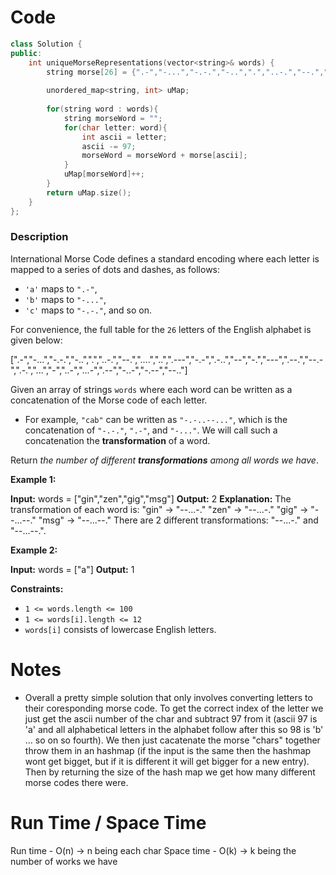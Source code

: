# Code
```C++
class Solution {
public:
    int uniqueMorseRepresentations(vector<string>& words) {
        string morse[26] = {".-","-...","-.-.","-..",".","..-.","--.","....","..",".---","-.-",".-..","--","-.","---",".--.","--.-",".-.","...","-","..-","...-",".--","-..-","-.--","--.."};
        
        unordered_map<string, int> uMap;
        
        for(string word : words){
            string morseWord = "";
            for(char letter: word){
                int ascii = letter;
                ascii -= 97;
                morseWord = morseWord + morse[ascii];
            }
            uMap[morseWord]++; 
        }
        return uMap.size();
    }
};
```

### Description
International Morse Code defines a standard encoding where each letter is mapped to a series of dots and dashes, as follows:

-   `'a'` maps to `".-"`,
-   `'b'` maps to `"-..."`,
-   `'c'` maps to `"-.-."`, and so on.

For convenience, the full table for the `26` letters of the English alphabet is given below:

[".-","-...","-.-.","-..",".","..-.","--.","....","..",".---","-.-",".-..","--","-.","---",".--.","--.-",".-.","...","-","..-","...-",".--","-..-","-.--","--.."]

Given an array of strings `words` where each word can be written as a concatenation of the Morse code of each letter.

-   For example, `"cab"` can be written as `"-.-..--..."`, which is the concatenation of `"-.-."`, `".-"`, and `"-..."`. We will call such a concatenation the **transformation** of a word.

Return _the number of different **transformations** among all words we have_.

**Example 1:**

**Input:** words = ["gin","zen","gig","msg"]
**Output:** 2
**Explanation:** The transformation of each word is:
"gin" -> "--...-."
"zen" -> "--...-."
"gig" -> "--...--."
"msg" -> "--...--."
There are 2 different transformations: "--...-." and "--...--.".

**Example 2:**

**Input:** words = ["a"]
**Output:** 1

**Constraints:**

-   `1 <= words.length <= 100`
-   `1 <= words[i].length <= 12`
-   `words[i]` consists of lowercase English letters.

# Notes
- Overall a pretty simple solution that only involves converting letters to their coresponding morse code. To get the correct index of the letter we just get the ascii number of the char and subtract 97 from it (ascii 97 is 'a' and all alphabetical letters in the alphabet follow after this so 98 is 'b' ... so on so fourth). We then just cacatenate the morse "chars" together throw them in an hashmap (if the input is the same then the hashmap wont get bigget, but if it is different it will get bigger for a new entry). Then by returning the size of the hash map we get how many different morse codes there were.

# Run Time / Space Time
Run time - O(n) -> n being each char
Space time - O(k) -> k being the number of works we have